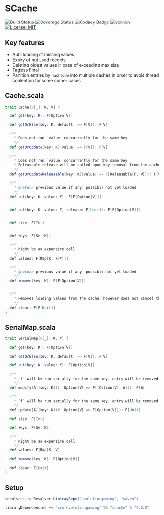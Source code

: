 # SCache
[![Build Status](https://github.com/evolution-gaming/scache/workflows/CI/badge.svg)](https://github.com/evolution-gaming/scache/actions?query=workflow%3ACI)
[![Coverage Status](https://coveralls.io/repos/evolution-gaming/scache/badge.svg)](https://coveralls.io/r/evolution-gaming/scache)
[![Codacy Badge](https://api.codacy.com/project/badge/Grade/d6da847f1228485e91525112112fb86b)](https://www.codacy.com/app/evolution-gaming/scache?utm_source=github.com&amp;utm_medium=referral&amp;utm_content=evolution-gaming/scache&amp;utm_campaign=Badge_Grade)
[![version](https://api.bintray.com/packages/evolutiongaming/maven/scache/images/download.svg)](https://bintray.com/evolutiongaming/maven/scache/_latestVersion)
[![License: MIT](https://img.shields.io/badge/License-MIT-yellowgreen.svg)](https://opensource.org/licenses/MIT)

## Key features

* Auto loading of missing values
* Expiry of not used records
* Deleting oldest values in case of exceeding max size
* Tagless Final
* Partition entries by `hashCode` into multiple caches in order to avoid thread contention for some corner cases  

## Cache.scala 

```scala
trait Cache[F[_], K, V] {

  def get(key: K): F[Option[V]]

  def getOrElse(key: K, default: => F[V]): F[V]

  /**
    * Does not run `value` concurrently for the same key
    */
  def getOrUpdate(key: K)(value: => F[V]): F[V]

  /**
    * Does not run `value` concurrently for the same key
    * Releasable.release will be called upon key removal from the cache
    */
  def getOrUpdateReleasable(key: K)(value: => F[Releasable[F, V]]): F[V]

  /**
    * @return previous value if any, possibly not yet loaded
    */
  def put(key: K, value: V): F[F[Option[V]]]


  def put(key: K, value: V, release: F[Unit]): F[F[Option[V]]]


  def size: F[Int]


  def keys: F[Set[K]]

  /**
    * Might be an expensive call
    */
  def values: F[Map[K, F[V]]]

  /**
    * @return previous value if any, possibly not yet loaded
    */
  def remove(key: K): F[F[Option[V]]]


  /**
    * Removes loading values from the cache, however does not cancel them
    */
  def clear: F[F[Unit]]
}
```

## SerialMap.scala

```scala
trait SerialMap[F[_], K, V] {

  def get(key: K): F[Option[V]]

  def getOrElse(key: K, default: => F[V]): F[V]

  def put(key: K, value: V): F[Option[V]]

  /**
    * `f` will be run serially for the same key, entry will be removed in case of `f` returns `none`
    */
  def modify[A](key: K)(f: Option[V] => F[(Option[V], A)]): F[A]

  /**
    * `f` will be run serially for the same key, entry will be removed in case of `f` returns `none`
    */
  def update[A](key: K)(f: Option[V] => F[Option[V]]): F[Unit]

  def size: F[Int]

  def keys: F[Set[K]]

  /**
    * Might be an expensive call
    */
  def values: F[Map[K, V]]

  def remove(key: K): F[Option[V]]

  def clear: F[Unit]
}
```

## Setup

```scala
resolvers += Resolver.bintrayRepo("evolutiongaming", "maven")

libraryDependencies += "com.evolutiongaming" %% "scache" % "2.2.0"
```